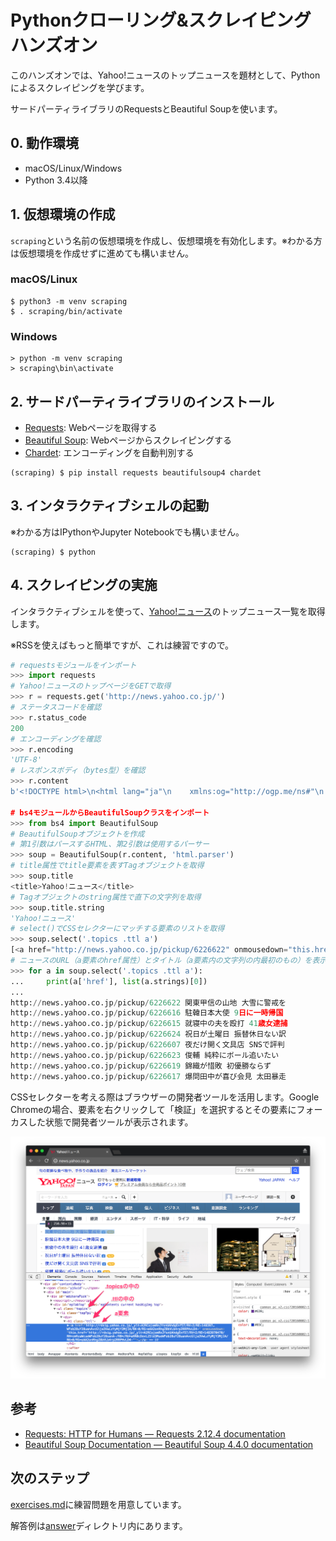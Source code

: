 # Pythonクローリング&スクレイピング ハンズオン

このハンズオンでは、Yahoo!ニュースのトップニュースを題材として、Pythonによるスクレイピングを学びます。

サードパーティライブラリのRequestsとBeautiful Soupを使います。

## 0. 動作環境

* macOS/Linux/Windows
* Python 3.4以降

## 1. 仮想環境の作成

`scraping`という名前の仮想環境を作成し、仮想環境を有効化します。※わかる方は仮想環境を作成せずに進めても構いません。

### macOS/Linux

```
$ python3 -m venv scraping
$ . scraping/bin/activate
```

### Windows

```
> python -m venv scraping
> scraping\bin\activate
```

## 2. サードパーティライブラリのインストール

* [Requests](http://docs.python-requests.org/en/master/): Webページを取得する
* [Beautiful Soup](https://www.crummy.com/software/BeautifulSoup/bs4/doc/): Webページからスクレイピングする
* [Chardet](https://github.com/chardet/chardet): エンコーディングを自動判別する

```
(scraping) $ pip install requests beautifulsoup4 chardet
```

## 3. インタラクティブシェルの起動

※わかる方はIPythonやJupyter Notebookでも構いません。

```
(scraping) $ python
```

## 4. スクレイピングの実施

インタラクティブシェルを使って、[Yahoo!ニュース](http://news.yahoo.co.jp/)のトップニュース一覧を取得します。

※RSSを使えばもっと簡単ですが、これは練習ですので。

```python
# requestsモジュールをインポート
>>> import requests
# Yahoo!ニュースのトップページをGETで取得
>>> r = requests.get('http://news.yahoo.co.jp/')
# ステータスコードを確認
>>> r.status_code
200
# エンコーディングを確認
>>> r.encoding
'UTF-8'
# レスポンスボディ（bytes型）を確認
>>> r.content
b'<!DOCTYPE html>\n<html lang="ja"\n    xmlns:og="http://ogp.me/ns#"\n    xmlns:fb="http://ogp.me/ns/fb#">\n<head>\n<meta http-equiv="Content-Type" content="text/html; charset=utf-8">...

# bs4モジュールからBeautifulSoupクラスをインポート
>>> from bs4 import BeautifulSoup
# BeautifulSoupオブジェクトを作成
# 第1引数はパースするHTML、第2引数は使用するパーサー
>>> soup = BeautifulSoup(r.content, 'html.parser')
# title属性でtitle要素を表すTagオブジェクトを取得
>>> soup.title
<title>Yahoo!ニュース</title>
# Tagオブジェクトのstring属性で直下の文字列を取得
>>> soup.title.string
'Yahoo!ニュース'
# select()でCSSセレクターにマッチする要素のリストを取得
>>> soup.select('.topics .ttl a')
[<a href="http://news.yahoo.co.jp/pickup/6226622" onmousedown="this.href='http://news.yahoo.co.jp/pickup/6226622'">関東甲信の山地 大雪に警戒を<span class="icPhoto">写真</span><span class="icNew">new</span></a>, <a href="http://news.yahoo.co.jp/pickup/6226616" onmousedown="this.href='http://news.yahoo.co.jp/pickup/6226616'">駐韓日本大使 9日に一時帰国<span class="icPhoto">写真</span></a>, <a href="http://news.yahoo.co.jp/pickup/6226615" onmousedown="this.href='http://news.yahoo.co.jp/pickup/6226615'">就寝中の夫を殴打 41歳女逮捕<span class="icVideo">映像</span></a>, <a href="http://news.yahoo.co.jp/pickup/6226624" onmousedown="this.href='http://news.yahoo.co.jp/pickup/6226624'">祝日が土曜日 振替休日ない訳<span class="icPhoto">写真</span><span class="icNew">new</span></a>, <a href="http://news.yahoo.co.jp/pickup/6226607" onmousedown="this.href='http://news.yahoo.co.jp/pickup/6226607'">夜だけ開く文具店 SNSで評判<span class="icPhoto">写真</span><span class="icNew">new</span></a>, <a href="http://news.yahoo.co.jp/pickup/6226623" onmousedown="this.href='http://news.yahoo.co.jp/pickup/6226623'">俊輔 純粋にボール追いたい<span class="icPhoto">写真</span><span class="icNew">new</span></a>, <a href="http://news.yahoo.co.jp/pickup/6226619" onmousedown="this.href='http://news.yahoo.co.jp/pickup/6226619'">錦織が惜敗 初優勝ならず<span class="icPhoto">写真</span></a>, <a href="http://news.yahoo.co.jp/pickup/6226617" onmousedown="this.href='http://news.yahoo.co.jp/pickup/6226617'">爆問田中が喜び会見 太田暴走<span class="icPhoto">写真</span></a>]
# ニュースのURL（a要素のhref属性）とタイトル（a要素内の文字列の内最初のもの）を表示
>>> for a in soup.select('.topics .ttl a'):
...     print(a['href'], list(a.strings)[0])
...
http://news.yahoo.co.jp/pickup/6226622 関東甲信の山地 大雪に警戒を
http://news.yahoo.co.jp/pickup/6226616 駐韓日本大使 9日に一時帰国
http://news.yahoo.co.jp/pickup/6226615 就寝中の夫を殴打 41歳女逮捕
http://news.yahoo.co.jp/pickup/6226624 祝日が土曜日 振替休日ない訳
http://news.yahoo.co.jp/pickup/6226607 夜だけ開く文具店 SNSで評判
http://news.yahoo.co.jp/pickup/6226623 俊輔 純粋にボール追いたい
http://news.yahoo.co.jp/pickup/6226619 錦織が惜敗 初優勝ならず
http://news.yahoo.co.jp/pickup/6226617 爆問田中が喜び会見 太田暴走
```

CSSセレクターを考える際はブラウザーの開発者ツールを活用します。Google Chromeの場合、要素を右クリックして「検証」を選択するとその要素にフォーカスした状態で開発者ツールが表示されます。

![Google Chromeの開発者ツールで要素を表示している様子](devtool.png)

## 参考

* [Requests: HTTP for Humans — Requests 2.12.4 documentation](http://docs.python-requests.org/en/master/)
* [Beautiful Soup Documentation — Beautiful Soup 4.4.0 documentation](https://www.crummy.com/software/BeautifulSoup/bs4/doc/)

## 次のステップ

[exercises.md](./exercises.md)に練習問題を用意しています。

解答例は[answer](./answer)ディレクトリ内にあります。
